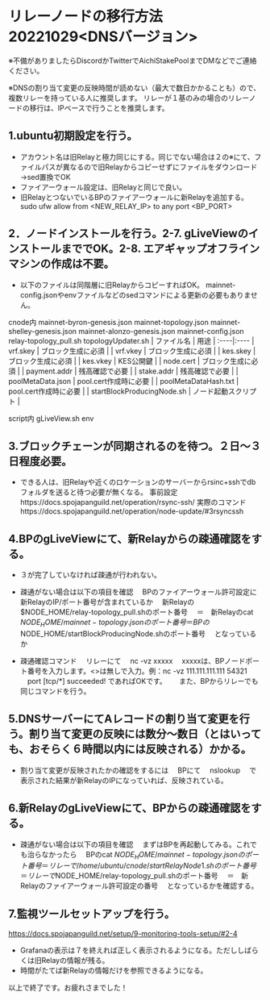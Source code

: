 # リレーノードの移行方法20221029<DNSバージョン>

※不備がありましたらDiscordかTwitterでAichiStakePoolまでDMなどでご連絡ください。

※DNSの割り当て変更の反映時間が読めない（最大で数日かかることも）ので、複数リレーを持っている人に推奨します。
リレーが１基のみの場合のリレーノードの移行は、IPベースで行うことを推奨します。

## 1.ubuntu初期設定を行う。
- アカウント名は旧Relayと極力同じにする。同じでない場合は２の※にて、ファイルパスが異なるので旧Relayからコピーせずにファイルをダウンロード→sed置換でOK
- ファイアーウォール設定は、旧Relayと同じで良い。
- 旧RelayとつないでいるBPのファイアーウォールに新Relayを追加する。
sudo ufw allow from <NEW_RELAY_IP> to any port <BP_PORT>

## 2．ノードインストールを行う。2-7. gLiveViewのインストールまででOK。2-8. エアギャップオフラインマシンの作成は不要。
- 以下のファイルは同階層に旧RelayからコピーすればOK。
mainnet-config.jsonやenvファイルなどのsedコマンドによる更新の必要もありません。

cnode内
mainnet-byron-genesis.json
mainnet-topology.json
mainnet-shelley-genesis.json
mainnet-alonzo-genesis.json
mainnet-config.json
relay-topology_pull.sh
topologyUpdater.sh
| ファイル名 | 用途 |
:----|:----
| vrf.skey | ブロック生成に必須 |
| vrf.vkey | ブロック生成に必須 |
| kes.skey | ブロック生成に必須 |
| kes.vkey | KES公開鍵 |
| node.cert | ブロック生成に必須 |
| payment.addr | 残高確認で必要 |
| stake.addr | 残高確認で必要 |
| poolMetaData.json | pool.cert作成時に必要 |
| poolMetaDataHash.txt | pool.cert作成時に必要 |
| startBlockProducingNode.sh | ノード起動スクリプト |

script内
gLiveView.sh
env

## 3.ブロックチェーンが同期されるのを待つ。２日～３日程度必要。
- できる人は、旧Relayや近くのロケーションのサーバーからrsinc+sshでdbフォルダを送ると待つ必要が無くなる。
事前設定https://docs.spojapanguild.net/operation/rsync-ssh/
実際のコマンドhttps://docs.spojapanguild.net/operation/node-update/#3rsyncssh

## 4.BPのgLiveViewにて、新Relayからの疎通確認をする。
- ３が完了していなければ疎通が行われない。
- 疎通がない場合は以下の項目を確認
　BPのファイアーウォール許可設定に新RelayのIP/ポート番号が含まれているか
　新Relayの$NODE_HOME/relay-topology_pull.shのポート番号
　＝　新Relayのcat $NODE_HOME/mainnet-topology.jsonのポート番号
　＝　BPの$NODE_HOME/startBlockProducingNode.shのポート番号
　となっているか

- 疎通確認コマンド
　リレーにて
　nc -vz <BPIP> xxxxx
　xxxxxは、BPノードポート番号を入力します。<>は無しで入力。例：nc -vz 111.111.111.111 54321
　port [tcp/*] succeeded! であればOKです。　
　また、BPからリレーでも同じコマンドを行う。

## 5.DNSサーバーにてAレコードの割り当て変更を行う。割り当て変更の反映には数分～数日（とはいっても、おそらく６時間以内には反映される）かかる。
- 割り当て変更が反映されたかの確認をするには
　BPにて
　nslookup <DNS>
　で表示された結果が新RelayのIPになっていれば、反映されている。

## 6.新RelayのgLiveViewにて、BPからの疎通確認をする。
- 疎通がない場合は以下の項目を確認
　まずはBPを再起動してみる。これでも治らなかったら
　BPのcat $NODE_HOME/mainnet-topology.jsonのポート番号
　＝　リレーで/home/ubuntu/cnode/startRelayNode1.shのポート番号
　＝　リレーで$NODE_HOME/relay-topology_pull.shのポート番号
　＝　新Relayのファイアーウォール許可設定の番号
　となっているかを確認する。

## 7.監視ツールセットアップを行う。
https://docs.spojapanguild.net/setup/9-monitoring-tools-setup/#2-4
- Grafanaの表示は７を終えれば正しく表示されるようになる。ただししばらくは旧Relayの情報が残る。
- 時間がたてば新Relayの情報だけを参照できるようになる。

以上で終了です。お疲れさまでした！

